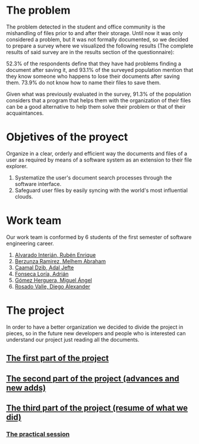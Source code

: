 # The problem
The problem detected in the student and office community is the mishandling of files prior to and after their storage. Until now it was only considered a problem, but it was not formally documented, so we decided to prepare a survey where we visualized the following results (The complete results of said survey are in the results section of the questionnaire):

52.3% of the respondents define that they have had problems finding a document after saving it, and 93.1% of the surveyed population mention that they know someone who happens to lose their documents after saving them. 73.9% do not know how to name their files to save them.

Given what was previously evaluated in the survey, 91.3% of the population considers that a program that helps them with the organization of their files can be a good alternative to help them solve their problem or that of their acquaintances. 

# Objetives of the proyect
Organize in a clear, orderly and efficient way the documents and files of a user as required by means of a software system as an extension to their file explorer.
1. Systematize the user's document search processes through the software interface. 
2. Safeguard user files by easily syncing with the world's most influential clouds. 

# Work team
Our work team is conformed by 6 students of the first semester of software engineering career.
1. [Alvarado Interián, Rubén Enrique]( https://github.com/kirake-a)
2. [Berzunza Ramirez, Melhem Abraham](https://github.com/MelhemBerzunza)
3. [Caamal Dzib, Adal Jefte](https://github.com/AdalCaamal)
4. [Fonseca Loría, Adrián](https://github.com/adrianfonsecal)
5. [Gómez Herguera, Miguel Ángel](https://github.com/MiguelHerguera)
6. [Rosado Valle, Diego Alexander](https://github.com/rosadod299)

# The project
In order to have a better organization we decided to divide the project in pieces, so in the future new developers and people who is interested can understand our project just reading all the documents.

## [The first part of the project](https://github.com/adrianfonsecal/proyecto-fis/blob/EntregaFinal/Primera%20entrega.md)

## [The second part of the project (advances and new adds)](https://github.com/adrianfonsecal/proyecto-fis/blob/EntregaFinal/Segunda%20entrega.md)

## [The third part of the project (resume of what we did)](https://github.com/adrianfonsecal/proyecto-fis/blob/EntregaFinal/EntregaFinal.md)
### [The practical session](https://github.com/adrianfonsecal/proyecto-fis/blob/ruben/SesionPractica.md)



